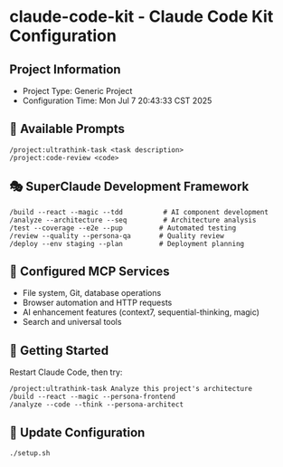 # claude-code-kit - Claude Code Kit Configuration

## Project Information
- Project Type: Generic Project
- Configuration Time: Mon Jul  7 20:43:33 CST 2025

## 🤖 Available Prompts
```
/project:ultrathink-task <task description>
/project:code-review <code>
```

## 🎭 SuperClaude Development Framework
```
/build --react --magic --tdd          # AI component development
/analyze --architecture --seq         # Architecture analysis
/test --coverage --e2e --pup         # Automated testing
/review --quality --persona-qa       # Quality review
/deploy --env staging --plan         # Deployment planning
```

## 🔧 Configured MCP Services
- File system, Git, database operations
- Browser automation and HTTP requests
- AI enhancement features (context7, sequential-thinking, magic)
- Search and universal tools

## 🚀 Getting Started
Restart Claude Code, then try:
```
/project:ultrathink-task Analyze this project's architecture
/build --react --magic --persona-frontend
/analyze --code --think --persona-architect
```

## 🔄 Update Configuration
```bash
./setup.sh
```
